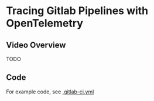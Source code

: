 # Tracing Gitlab Pipelines with OpenTelemetry

## Video Overview

TODO

## Code

For example code, see [.gitlab-ci.yml](.gitlab-ci.yml)
